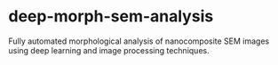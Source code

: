 # deep-morph-sem-analysis
Fully automated morphological analysis of nanocomposite SEM images using deep learning and image processing techniques.
